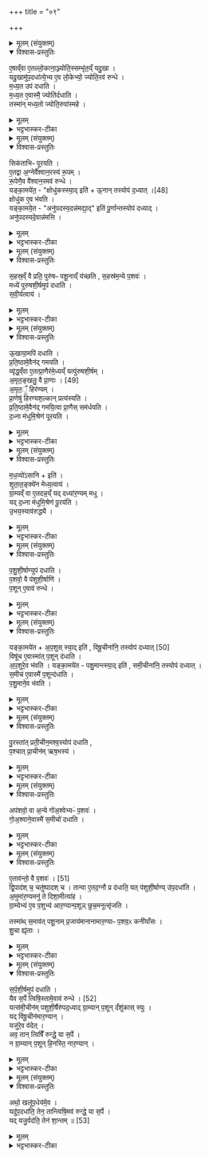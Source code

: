 +++
title = "०९"

+++

<details><summary>मूलम् (संयुक्तम्)</summary>

ए॒षाव्ँवा ए॒तल्लो॒काना॒ञ्ज्योति॒स्सम्भृ॑त॒य्ँयदु॒खा यदु॒खामु॑प॒दधा॑त्ये॒भ्य ए॒व लो॒केभ्यो॒ ज्योति॒रव॑ रुन्द्धे मध्य॒त उप॑ दधाति मध्य॒त ए॒वास्मै॒ ज्योति॑र्दधाति॒ तस्मा॑न्मध्य॒तो ज्योति॒रुपा॑स्महे॒
</details>

<details open><summary>विश्वास-प्रस्तुतिः</summary>

ए॒षाव्ँवा ए॒तल्लो॒काना॒ञ्ज्योति॒स्सम्भृ॑त॒य्ँ यदु॒खा ।  
यदु॒खामु॑प॒दधा॑त्ये॒भ्य ए॒व लो॒केभ्यो॒ ज्योति॒रव॑ रुन्धे ।  
म॒ध्य॒त उप॑ दधाति ।  
म॒ध्य॒त ए॒वास्मै॒ ज्योति॑र्दधाति ।  
तस्मा॑न् मध्य॒तो ज्योति॒रुपा॑स्महे ।  
</details>

<details><summary>मूलम्</summary>

ए॒षाव्ँवा ए॒तल्लो॒काना॒ञ्ज्योति॒स्सम्भृ॑त॒य्ँ यदु॒खा ।  
यदु॒खामु॑प॒दधा॑त्ये॒भ्य ए॒व लो॒केभ्यो॒ ज्योति॒रव॑ रुन्धे ।  
म॒ध्य॒त उप॑ दधाति ।  
म॒ध्य॒त ए॒वास्मै॒ ज्योति॑र्दधाति ।  
तस्मा॑न् मध्य॒तो ज्योति॒रुपा॑स्महे ।  
</details>

<details><summary>भट्टभास्कर-टीका</summary>

1एषां वा इत्यादि ॥ मुख्योखोपधानविधिः । मध्यत इति । देहस्य मध्ये ज्योतिः ऐश्वरमुपास्महे सर्वेऽपि वयम् ॥
</details>

<details><summary>मूलम् (संयुक्तम्)</summary>

सिक॑ताभिᳶ पूरयत्ये॒तद्वा अ॒ग्नेर्वै॑श्वान॒रस्य॑ रू॒पँ रू॒पेणै॒व वै॑श्वान॒रमव॑ रुन्द्धे॒ यङ्का॒मये॑त॒ क्षोधु॑कस्स्या॒दित्यू॒नान्तस्योप॑ [48]  
द॒ध्या॒त्क्षोधु॑क ए॒व भ॑वति॒ यङ्का॒मये॒तानु॑पदस्य॒दन्न॑मद्या॒दिति॑ पू॒र्णान्तस्योप॑ दध्या॒दनु॑पदस्यदे॒वान्न॑मत्ति
</details>

<details open><summary>विश्वास-प्रस्तुतिः</summary>

सिक॑ताभिᳶ पूरयति ।  
ए॒तद्वा अ॒ग्नेर्वै॑श्वान॒रस्य॑ रू॒पम् ।  
रू॒पेणै॒व वै॑श्वान॒रमव॑ रुन्धे ।  
यङ्का॒मये॑त॒ - "क्षोधु॑कस्स्या॒द् इति॑ + ऊ॒नान् तस्योप॑  द॒ध्यात् ।[48]  
क्षोधु॑क ए॒व भ॑वति ।  
यङ्का॒मये॒त - "अनु॑पदस्य॒दन्न॑मद्या॒द्" इति॑ पू॒र्णान्तस्योप॑ दध्याद् ।  
अनु॑पदस्यदे॒वान्न॑मत्ति ।   
</details>

<details><summary>मूलम्</summary>

सिक॑ताभिᳶ पूरयति ।  
ए॒तद्वा अ॒ग्नेर्वै॑श्वान॒रस्य॑ रू॒पम् ।  
रू॒पेणै॒व वै॑श्वान॒रमव॑ रुन्धे ।  
यङ्का॒मये॑त॒ - "क्षोधु॑कस्स्या॒द् इति॑ + ऊ॒नान् तस्योप॑  द॒ध्यात् ।[48]  
क्षोधु॑क ए॒व भ॑वति ।  
यङ्का॒मये॒त - "अनु॑पदस्य॒दन्न॑मद्या॒द्" इति॑ पू॒र्णान्तस्योप॑ दध्याद् ।  
अनु॑पदस्यदे॒वान्न॑मत्ति ।   
</details>

<details><summary>भट्टभास्कर-टीका</summary>

2सिकताभिरित्यादि ॥ गतम् । क्षोधुकः क्षुच्छीलः । छान्दस उकञ् । अनुपदस्यत् अक्षीयमाणम् । दसु उपक्षये, दैवादिकः ॥
</details>

<details><summary>मूलम् (संयुक्तम्)</summary>

स॒हस्र॒व्ँवै प्रति॒ पुरु॑षᳶ पशू॒नाय्ँय॑च्छति स॒हस्र॑म॒न्ये प॒शवो॒ मध्ये॑ पुरुषशी॒र्षमुप॑ दधाति सवीर्य॒त्वाय
</details>

<details open><summary>विश्वास-प्रस्तुतिः</summary>

स॒हस्र॒व्ँ वै प्रति॒ पुरु॑षᳶ पशू॒नाय्ँ य॑च्छति , स॒हस्र॑म॒न्ये प॒शवः॑ ।   
मध्ये॑ पुरुषशी॒र्षमुप॑ दधाति ।  
स॒वी॒र्यत्वाय॑ ।  
</details>

<details><summary>मूलम्</summary>

स॒हस्र॒व्ँ वै प्रति॒ पुरु॑षᳶ पशू॒नाय्ँ य॑च्छति , स॒हस्र॑म॒न्ये प॒शवः॑ ।   
मध्ये॑ पुरुषशी॒र्षमुप॑ दधाति ।  
स॒वी॒र्यत्वाय॑ ।  
</details>

<details><summary>भट्टभास्कर-टीका</summary>

3सहस्रं वा इति ॥ पुरुषशीर्षोपधानविधिः । येषामत्र शिरांसि उपधीयन्ते पुरुषाश्ववृषभवृष्णिबस्तानां तेषां मध्ये एक एव पुरुष उपधीयमानशिरस्कः प्रपशूनां सहस्रं प्रतियच्छति यजमानाय, तस्मात् सहस्रसम्मितं पुरुषशिर इति । मन्त्रलिङ्गं च – 'सहस्रस्य प्रतिमां विश्वरूपम्' इति । अन्ये तु - अश्वादयः पशवः सर्वेऽपि सम्भूय सहस्रं पशूनां प्रतियच्छन्ति, तस्मात् प्राधान्यात् मध्ये पुरुषशीर्षं पुरुषशिर उपदधाति सवीर्यत्वायाग्नेः । 'शीर्षच्छन्दसि' इति शीर्षन्भावः । 'नपुंसकादन्यतरस्याम्' इत्यच् समासान्तः ॥
</details>

<details><summary>मूलम् (संयुक्तम्)</summary>

ऊ॒खाया॒मपि॑ दधाति प्रति॒ष्ठामे॒वैन॑द्गमयति॒ व्यृ॑द्ध॒व्ँवा ए॒तत्प्रा॒णैर॑मे॒ध्यय्ँयत्पु॑रुषशी॒र्षम॒मृत॒ङ्खलु॒ वै प्रा॒णाः [49]  
अ॒मृत॒ँ॒ हिर॑ण्यम्प्रा॒णेषु॑ हिरण्यश॒ल्कान्प्रत्य॑स्यति प्रति॒ष्ठामे॒वैन॑द्गमयि॒त्वा प्रा॒णैस्सम॑र्धयति द॒ध्ना म॑धुमि॒श्रेण॑ पूरयति
</details>

<details open><summary>विश्वास-प्रस्तुतिः</summary>

ऊ॒खाया॒मपि॑ दधाति ।  
प्र॒ति॒ष्ठामे॒वैन॑द् गमयति ।  
व्यृ॑द्ध॒व्ँवा ए॒तत्प्रा॒णैर॑मे॒ध्यय्ँ यत्पु॑रुषशी॒र्षम् ।  
अ॒मृत॒ङ्खलु॒ वै प्रा॒णाः । [49]  
अ॒मृत॒ँ॒ हिर॑ण्यम् ।  
प्रा॒णेषु॑ हिरण्यश॒ल्कान् प्रत्य॑स्यति ।  
प्र॒ति॒ष्ठामे॒वैन॑द् गमयि॒त्वा प्रा॒णैस् सम॑र्धयति ।  
द॒ध्ना म॑धुमि॒श्रेण॑ पूरयति ।  
</details>

<details><summary>मूलम्</summary>

ऊ॒खाया॒मपि॑ दधाति ।  
प्र॒ति॒ष्ठामे॒वैन॑द् गमयति ।  
व्यृ॑द्ध॒व्ँवा ए॒तत्प्रा॒णैर॑मे॒ध्यय्ँ यत्पु॑रुषशी॒र्षम् ।  
अ॒मृत॒ङ्खलु॒ वै प्रा॒णाः । [49]  
अ॒मृत॒ँ॒ हिर॑ण्यम् ।  
प्रा॒णेषु॑ हिरण्यश॒ल्कान् प्रत्य॑स्यति ।  
प्र॒ति॒ष्ठामे॒वैन॑द् गमयि॒त्वा प्रा॒णैस् सम॑र्धयति ।  
द॒ध्ना म॑धुमि॒श्रेण॑ पूरयति ।  
</details>

<details><summary>भट्टभास्कर-टीका</summary>

4उखायामित्यादि ॥ गतम् । प्राणिरहितत्वादमेध्यं अमेधार्हम् । मेधं नार्हतीति दण्डादित्वात् यः । 'ययतोश्चातदर्थे' इत्युत्तरपदान्तोदात्तत्वम् । अमृतमिति । मृतमेषां नास्तीति अमृतम् । प्राणाः हिरण्यं चामृतहेतुः ॥
</details>

<details><summary>मूलम् (संयुक्तम्)</summary>

मध॒व्यो॑ऽसा॒नीति॑ शृतात॒ङ्क्ये॑न मेध्य॒त्वाय॑ ग्रा॒म्यव्ँवा ए॒तदन्न॒य्ँयद्दध्या॑र॒ण्यम्मधु॒ यद्द॒ध्ना म॑धुमि॒श्रेण॑ पू॒रय॑त्यु॒भय॒स्याव॑रुद्ध्यै
</details>

<details open><summary>विश्वास-प्रस्तुतिः</summary>

म॒ध॒व्यो॑ऽसानि + इति॑ ।  
शृ॒ता॒त॒ङ्क्ये॑न मेध्य॒त्वाय॑ ।  
ग्रा॒म्यव्ँ वा ए॒तदन्न॒य्ँ यद् दध्या॑र॒ण्यम् मधु ।  
यद् द॒ध्ना म॑धुमि॒श्रेण॑ पू॒रय॑ति ।   
उ॒भय॒स्याव॑रुद्ध्यै ।  
</details>

<details><summary>मूलम्</summary>

म॒ध॒व्यो॑ऽसानि + इति॑ ।  
शृ॒ता॒त॒ङ्क्ये॑न मेध्य॒त्वाय॑ ।  
ग्रा॒म्यव्ँ वा ए॒तदन्न॒य्ँ यद् दध्या॑र॒ण्यम् मधु ।  
यद् द॒ध्ना म॑धुमि॒श्रेण॑ पू॒रय॑ति ।   
उ॒भय॒स्याव॑रुद्ध्यै ।  
</details>

<details><summary>भट्टभास्कर-टीका</summary>

5मधव्य इति । मधुमान् भूयासमिति । 'मधोर्ञ च' इति यत् । शृतातंक्येनेति ॥ पूरयतीत्येव । श्रितेन पयसा कृतातञ्चनम् । तञ्चु संकोचने, 'ऋहलोर्ण्यत्' 'चजोः कुघिण्यतोः' इति कुत्वम् । ग्राम्यं वा इत्यादि गतम् ॥
</details>

<details><summary>मूलम् (संयुक्तम्)</summary>

पशुशी॒र्षाण्युप॑ दधाति प॒शवो॒ वै प॑शुशी॒र्षाणि॑ प॒शूने॒वाव॑ रुन्द्धे॒
</details>

<details open><summary>विश्वास-प्रस्तुतिः</summary>

प॒शु॒शी॒र्षाण्युप॑ दधाति ।  
प॒शवो॒ वै प॑शुशी॒र्षाणि॑ ।   
प॒शून् ए॒वाव॑ रुन्धे ।  
</details>

<details><summary>मूलम्</summary>

प॒शु॒शी॒र्षाण्युप॑ दधाति ।  
प॒शवो॒ वै प॑शुशी॒र्षाणि॑ ।   
प॒शून् ए॒वाव॑ रुन्धे ।  
</details>

<details><summary>भट्टभास्कर-टीका</summary>

6पशुशीर्षाणीति ॥ अश्वादीनां शिरांसि । पशवो वा इति । तत्साधनत्वात्ताच्छब्द्यम् ॥
</details>

<details><summary>मूलम् (संयुक्तम्)</summary>

यङ्का॒मये॑ताप॒शुस्स्या॒दिति॑ [50]  
वि॒षू॒चीना॑नि॒ तस्योप॑ दध्या॒द्विषू॑च ए॒वास्मा॑त्प॒शून्द॑धात्यप॒शुरे॒व भ॑वति॒ यङ्का॒मये॑त पशु॒मान्त्स्या॒दिति॑ समी॒चीना॑नि॒ तस्योप॑ दध्यात्स॒मीच॑ ए॒वास्मै॑ प॒शून्द॑धाति पशु॒माने॒व भ॑वति
</details>

<details open><summary>विश्वास-प्रस्तुतिः</summary>

यङ्का॒मये॑त + अ॒प॒शुस् स्या॒द् इति॑ , विषू॒चीना॑नि॒ तस्योप॑ दध्यात् [50]   
विषू॑च ए॒वास्मा॑त् प॒शून् द॑धाति ।  
अ॒प॒शुरे॒व भ॑वति ।
यङ्का॒मये॑त - पशु॒मान्त्स्या॒द् इति॑ , समी॒चीना॑नि॒ तस्योप॑ दध्यात् ।  
स॒मीच॑ ए॒वास्मै॑ प॒शून्द॑धाति ।  
प॒शु॒माने॒व भ॑वति ।   
</details>

<details><summary>मूलम्</summary>

यङ्का॒मये॑त + अ॒प॒शुस् स्या॒द् इति॑ , विषू॒चीना॑नि॒ तस्योप॑ दध्यात् [50]   
विषू॑च ए॒वास्मा॑त् प॒शून् द॑धाति ।  
अ॒प॒शुरे॒व भ॑वति ।
यङ्का॒मये॑त - पशु॒मान्त्स्या॒द् इति॑ , समी॒चीना॑नि॒ तस्योप॑ दध्यात् ।  
स॒मीच॑ ए॒वास्मै॑ प॒शून्द॑धाति ।  
प॒शु॒माने॒व भ॑वति ।   
</details>

<details><summary>भट्टभास्कर-टीका</summary>

7यमित्यादि ॥ अपशुः पशुहीनः । 'नञ्सुभ्याम्' इत्युत्तरपदान्तोदात्तत्वम् । विषूचीनानि विष्वङ्मुखानि अभिमुखानि विषु नाना अञ्चतीति 'ऋत्विक्' इत्यादिना क्विन् । विभाषाञ्चेरदिक्स्त्रियाम्' इति खः । 'चौ' इति पूर्वपदस्य दीर्घत्वम् । विषूच इति अव्ययपूर्वपदप्रकृतिस्वरत्वम् ।"अञ्चेश्छन्दसि' इति व्यत्ययेन न प्रवर्तते । अस्मादिति । 'अन्यारादितरर्ते' इति पञ्चमी । पशुमानिति 'ह्रस्वनुङ्भ्याम्' इति मतुप उदात्तत्वम् । समीचीनानि सङ्गतमुखानि । 'समस्समि' इति सम्यादेशः । पूर्ववद्दीर्घत्वम् । समीच इति पूर्वपदस्य अन्तोदात्तत्वं, पूर्ववत् 'अञ्चेश्छन्दसि' इति न प्रवर्तते ॥
</details>

<details><summary>मूलम् (संयुक्तम्)</summary>

पु॒रस्ता॑त्प्रती॒चीन॒मश्व॒स्योप॑ दधाति प॒श्चात्प्रा॒चीन॑मृष॒भस्य
</details>

<details open><summary>विश्वास-प्रस्तुतिः</summary>

पु॒रस्ता॑त् प्रती॒चीन॒मश्व॒स्योप॑ दधाति ,  
प॒श्चात् प्रा॒चीन॑म् ऋष॒भस्य॑ ।  
</details>

<details><summary>मूलम्</summary>

पु॒रस्ता॑त् प्रती॒चीन॒मश्व॒स्योप॑ दधाति ,  
प॒श्चात् प्रा॒चीन॑म् ऋष॒भस्य॑ ।  
</details>

<details><summary>भट्टभास्कर-टीका</summary>

8पुरस्तादिति ॥ पुरस्तात् प्रत्यङ्मुख उपविश्यात्मनि प्रतीचीनमश्वस्य शिर उपदधाति । पश्चात्प्राङ्मुख उपविश्य प्राचीनमृषभस्य शिर उपदधाति । पुरस्तात् पूर्वस्यां दिशि । 'दिक्छब्देभ्यः' इति 'अस्ताति च' इति पुरादेशः । 'पश्चात्' इति पुरस्तादित्यर्थे निपात्यते ॥
</details>

<details><summary>मूलम् (संयुक्तम्)</summary>

अप॑शवो॒ वा अ॒न्ये गो॑अ॒श्वेभ्यᳶ॑ प॒शवो॑ गोअ॒श्वाने॒वास्मै॑ स॒मीचो॑ दधात्य्
</details>

<details open><summary>विश्वास-प्रस्तुतिः</summary>

अप॑शवो॒ वा अ॒न्ये गो॑अ॒श्वेभ्यᳶ॑ प॒शवः॑ ।  
गो॒अ॒श्वाने॒वास्मै॑ स॒मीचो॑ दधाति ।  
</details>

<details><summary>मूलम्</summary>

अप॑शवो॒ वा अ॒न्ये गो॑अ॒श्वेभ्यᳶ॑ प॒शवः॑ ।  
गो॒अ॒श्वाने॒वास्मै॑ स॒मीचो॑ दधाति ।  
</details>

<details><summary>भट्टभास्कर-टीका</summary>

9अपशवो वा इत्यादि ॥ गोऽश्वव्यतिरिक्ताः सर्वे अपशवः अपशुकल्पाः । 'सर्वत्र विभाषाञ्चेः' इति प्रकृत्या भावः । अश्वर्षभयोः समीचीनतया गोऽश्वान् सर्वानस्मै समीचीनान् स्थापयति । प्राधान्याद्गोऽश्वग्रहाम् । वृष्णिबस्तयोरिति तुल्यो न्यायः ॥
</details>

<details><summary>मूलम् (संयुक्तम्)</summary>

ए॒ताव॑न्तो॒ वै प॒शवः॑ [51]  
द्वि॒पाद॑श्च॒ चतु॑ष्पादश्च॒ तान्वा ए॒तद॒ग्नौ प्र द॑धाति॒ यत्प॑शुशी॒र्षाण्यु॑प॒दधा॑त्य॒मुमा॑र॒ण्यमनु॑ ते दिशा॒मीत्या॑ह ग्रा॒म्येभ्य॑ ए॒व प॒शुभ्य॑ आर॒ण्यान्प॒शूञ्छुच॒मनूत्सृ॑जति॒ तस्मा॑त्स॒माव॑त्पशू॒नाम्प्र॒जाय॑मानानामार॒ण्याᳶ प॒शव॒ᳵ कनी॑याँसश्शु॒चा ह्यृ॑तास्
</details>

<details open><summary>विश्वास-प्रस्तुतिः</summary>

ए॒ताव॑न्तो॒ वै प॒शवः॑ । [51]  
द्वि॒पाद॑श् च॒ चतु॑ष्पादश् च ।
तान्वा ए॒तद॒ग्नौ प्र द॑धाति॒ यत् प॑शुशी॒र्षाण्य् उ॑प॒दधा॑ति ।  
अ॒मुमा॑र॒ण्यमनु॑ ते दिशा॒मीत्या॑ह ।  
ग्रा॒म्येभ्य॑ ए॒व प॒शुभ्य॑ आर॒ण्यान्प॒शूञ् छुच॒मनूत्सृ॑जति ।   

तस्मा॑थ् स॒माव॑त् पशू॒नाम् प्र॒जाय॑मानानामार॒ण्याᳶ प॒शव॒ᳵ कनी॑याँसः ।   
शु॒चा ह्यृ॑ताः ।  
</details>

<details><summary>मूलम्</summary>

ए॒ताव॑न्तो॒ वै प॒शवः॑ । [51]  
द्वि॒पाद॑श् च॒ चतु॑ष्पादश् च ।
तान्वा ए॒तद॒ग्नौ प्र द॑धाति॒ यत् प॑शुशी॒र्षाण्य् उ॑प॒दधा॑ति ।  
अ॒मुमा॑र॒ण्यमनु॑ ते दिशा॒मीत्या॑ह ।  
ग्रा॒म्येभ्य॑ ए॒व प॒शुभ्य॑ आर॒ण्यान्प॒शूञ् छुच॒मनूत्सृ॑जति ।   

तस्मा॑थ् स॒माव॑त् पशू॒नाम् प्र॒जाय॑मानानामार॒ण्याᳶ प॒शव॒ᳵ कनी॑याँसः ।   
शु॒चा ह्यृ॑ताः ।  
</details>

<details><summary>भट्टभास्कर-टीका</summary>

10एतावन्त इत्यादिना उत्सर्गैरुपस्थानं विदधाति ॥ द्विपाद इति । 'सङ्ख्यासुपूर्वस्य' इति लोप समासान्तः । 'द्वित्रिभ्यां पद्दन्' इत्युत्तरपदान्तोदात्तत्वम् । प्रदधाति प्रक्षिपति । तस्मात्प्रतिविधानं कार्यमित्याह - अमुमित्यादि । अमुमिति सामान्यनिर्देशो मयुगौरादीनाम् । एतदुक्तं भवति - 'मयुमारण्यमनु ते दिशामि' 'गौरमारण्यमनुते दिशामि' इत्येवमुपधानान्तरं उत्सर्गमुपतिष्ठते । तेन ग्राम्येभ्यः पशुभ्य आदाय आरण्यान् पशून् अनु लक्षीकृत्य च शुचं शोकमुत्सृजति । तस्मादित्यादि । समावत्समं 'समादावतुप्' इति स्वार्थे वतुप् कनीयांसः अल्पतराः । शुचा ह्यृताः शुचं प्राप्तत्वात् ॥
</details>

<details><summary>मूलम् (संयुक्तम्)</summary>

स॑र्पशी॒र्षमुप॑ दधाति॒ यैव स॒र्पे त्विषि॒स्तामे॒वाव॑ रुन्द्धे [52]  
यत्स॑मी॒चीन॑म्पशुशी॒र्षैरु॑पद॒ध्याद्ग्रा॒म्यान्प॒शून्दँशु॑कास्स्यु॒र्यद्वि॑षू॒चीन॑मार॒ण्यान्यजु॑रे॒व व॑दे॒दव॒ तान्त्विषिँ॑ रुन्द्धे॒ या स॒र्पे न ग्रा॒म्यान्प॒शून्हि॒नस्ति॒ नार॒ण्यान्
</details>

<details open><summary>विश्वास-प्रस्तुतिः</summary>

स॒र्प॒शी॒र्षमुप॑ दधाति ।  
यैव स॒र्पे त्विषि॒स्तामे॒वाव॑ रुन्धे । [52]  
यत्स॑मी॒चीन॑म् पशुशी॒र्षैरु॑पद॒ध्याद् ग्रा॒म्यान् प॒शून् दँशु॑कास् स्युः ।  
यद् वि॑षू॒चीन॑मार॒ण्यान् ।  
यजु॑रे॒व व॑देत् ।  
अव॒ तान् त्विषिँ॑ रुन्द्धे॒ या स॒र्पे ।  
न ग्रा॒म्यान् प॒शून् हि॒नस्ति॒ नार॒ण्यान् ।  
</details>

<details><summary>मूलम्</summary>

स॒र्प॒शी॒र्षमुप॑ दधाति ।  
यैव स॒र्पे त्विषि॒स्तामे॒वाव॑ रुन्धे । [52]  
यत्स॑मी॒चीन॑म् पशुशी॒र्षैरु॑पद॒ध्याद् ग्रा॒म्यान् प॒शून् दँशु॑कास् स्युः ।  
यद् वि॑षू॒चीन॑मार॒ण्यान् ।  
यजु॑रे॒व व॑देत् ।  
अव॒ तान् त्विषिँ॑ रुन्द्धे॒ या स॒र्पे ।  
न ग्रा॒म्यान् प॒शून् हि॒नस्ति॒ नार॒ण्यान् ।  
</details>

<details><summary>भट्टभास्कर-टीका</summary>

11सर्पशीर्षमित्यादि ॥ पूर्ववत्समासान्तः । त्विषिः दीप्तिः । यदित्यादि । ग्राम्यान् पशून् दन्दशुका दंशनशीलाः सर्वाः स्युः यद्विषूचीनं आरण्यानिति दन्दशूकास्स्युरिति । एवं छान्दस उकञि 'नलोकाव्ययनिष्ठा' इति षष्ठीप्रतिषेधः । उक्ता ग्राम्यारण्याः पशवः । तस्मात् 'नमो अस्तु सर्पेभ्यः' इति मन्त्रानेव वदेत् न सर्पशिर उपदध्यात् । यजुश्शब्दो मन्त्रमचनः । यजुर्वदनेन त्विषेः लाभः । अनुपधानेन उक्तदोषाप्रसङ्ग इति ॥
</details>

<details><summary>मूलम् (संयुक्तम्)</summary>

अथो॒ खलू॑प॒धेय॑मे॒व यदु॑प॒दधा॑ति॒ तेन॒ तान्त्विषि॒मव॑ रुन्द्धे॒ या स॒र्पे यद्यजु॒र्वद॑ति॒ तेन॑ शा॒न्तम् ॥ [53]  
</details>

<details open><summary>विश्वास-प्रस्तुतिः</summary>

अथो॒ खलू॑प॒धेय॑मे॒व ।  
यदु॑प॒दधा॑ति॒ तेन॒ तान्त्विषि॒मव॑ रुन्द्धे॒ या स॒र्पे ।  
यद् यजु॒र्वद॑ति॒ तेन॑ शा॒न्तम् ॥ [53]  
</details>

<details><summary>मूलम्</summary>

अथो॒ खलू॑प॒धेय॑मे॒व ।  
यदु॑प॒दधा॑ति॒ तेन॒ तान्त्विषि॒मव॑ रुन्द्धे॒ या स॒र्पे ।  
यद् यजु॒र्वद॑ति॒ तेन॑ शा॒न्तम् ॥ [53]  
</details>

<details><summary>भट्टभास्कर-टीका</summary>

12अथो खल्वित्यादि पक्षान्तरविधिः ॥ उपधानेन त्विषिलाभः, यजुर्वदनेन दोषशान्तिरिति । शान्तं शिवमित्यर्थः । अत्र ब्राह्मणानुसारिण आहुः - पशुशीर्षोपधानानन्तरं सर्पशीषोर्पधानमिति । मन्त्राम्नानानुसारिणस्तु हिरण्मयपुरुषोपधानानन्तरं सर्पशीर्षोपधानमिति ॥

इति पञ्चमे द्वितीये नवमोनुवाकः ॥  
</details>
